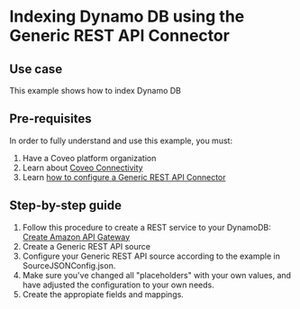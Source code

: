 # Indexing Dynamo DB using the Generic REST API Connector

## Use case
This example shows how to index Dynamo DB

## Pre-requisites
In order to fully understand and use this example, you must:
1. Have a Coveo platform organization
2. Learn about [Coveo Connectivity](https://docs.coveo.com/en/1702/cloud-v2-administrators/add-or-edit-a-source-using-one-of-the-available-connectors)
3. Learn [how to configure a Generic REST API Connector](https://docs.coveo.com/en/1896/cloud-v2-administrators/add-or-edit-a-generic-rest-api-source)

## Step-by-step guide
1. Follow this procedure to create a REST service to your DynamoDB: [Create Amazon API Gateway](https://aws.amazon.com/blogs/compute/using-amazon-api-gateway-as-a-proxy-for-dynamodb/)
2. Create a Generic REST API source
3. Configure your Generic REST API source according to the example in SourceJSONConfig.json. 
4. Make sure you've changed all "placeholders" with your own values, and have adjusted the configuration to your own needs.
5. Create the appropiate fields and mappings.